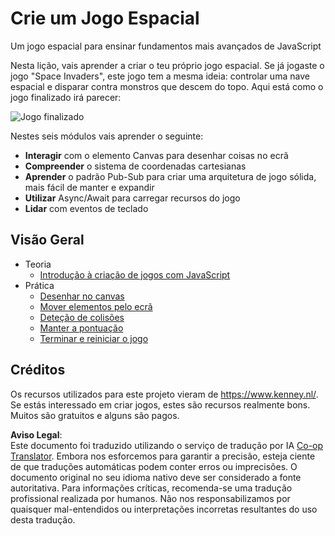 <!--
CO_OP_TRANSLATOR_METADATA:
{
  "original_hash": "c40a698395ee5102715f7880bba3f2e7",
  "translation_date": "2025-08-24T12:26:10+00:00",
  "source_file": "6-space-game/README.md",
  "language_code": "pt"
}
-->
# Crie um Jogo Espacial

Um jogo espacial para ensinar fundamentos mais avançados de JavaScript

Nesta lição, vais aprender a criar o teu próprio jogo espacial. Se já jogaste o jogo "Space Invaders", este jogo tem a mesma ideia: controlar uma nave espacial e disparar contra monstros que descem do topo. Aqui está como o jogo finalizado irá parecer:

![Jogo finalizado](../../../6-space-game/images/pewpew.gif)

Nestes seis módulos vais aprender o seguinte:

- **Interagir** com o elemento Canvas para desenhar coisas no ecrã
- **Compreender** o sistema de coordenadas cartesianas
- **Aprender** o padrão Pub-Sub para criar uma arquitetura de jogo sólida, mais fácil de manter e expandir
- **Utilizar** Async/Await para carregar recursos do jogo
- **Lidar** com eventos de teclado

## Visão Geral

- Teoria
   - [Introdução à criação de jogos com JavaScript](1-introduction/README.md)
- Prática
   - [Desenhar no canvas](2-drawing-to-canvas/README.md)
   - [Mover elementos pelo ecrã](3-moving-elements-around/README.md)
   - [Deteção de colisões](4-collision-detection/README.md)
   - [Manter a pontuação](5-keeping-score/README.md)
   - [Terminar e reiniciar o jogo](6-end-condition/README.md)

## Créditos

Os recursos utilizados para este projeto vieram de https://www.kenney.nl/.  
Se estás interessado em criar jogos, estes são recursos realmente bons. Muitos são gratuitos e alguns são pagos.

**Aviso Legal**:  
Este documento foi traduzido utilizando o serviço de tradução por IA [Co-op Translator](https://github.com/Azure/co-op-translator). Embora nos esforcemos para garantir a precisão, esteja ciente de que traduções automáticas podem conter erros ou imprecisões. O documento original no seu idioma nativo deve ser considerado a fonte autoritativa. Para informações críticas, recomenda-se uma tradução profissional realizada por humanos. Não nos responsabilizamos por quaisquer mal-entendidos ou interpretações incorretas resultantes do uso desta tradução.